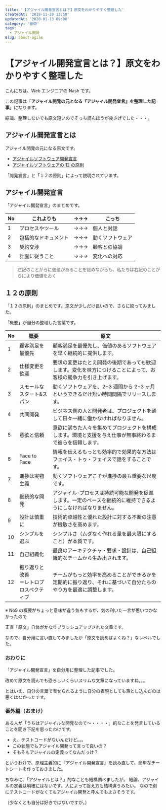 ```yaml
---
title: '【アジャイル開発宣言とは？】原文をわかりやすく整理した'
createdAt: '2018-11-20 13:50'
updatedAt: '2020-01-13 09:00'
category: '技術'
tags:
  - アジャイル開発
slug: about-agile
---
```


# 【アジャイル開発宣言とは？】原文をわかりやすく整理した

こんにちは、Web エンジニアの Nash です。

この記事は「**アジャイル開発の元となる『アジャイル開発宣言』を整理した記事**」になります。

結論、整理しないでも原文短いのでそっち読んほうが良さげでした・・・。

## アジャイル開発宣言とは

アジャイル開発の元になる原文です。

- [アジャイルソフトウェア開発宣言](http://agilemanifesto.org/iso/ja/manifesto.html)
- [アジャイルソフトウェアの 12 の原則](http://agilemanifesto.org/iso/ja/principles.html)

「開発宣言」と「１２の原則」によって説明されています。

## アジャイル開発宣言

「アジャイル開発宣言」のまとめです。

| No  | これよりも           | →→→ | こっち           |
| --- | -------------------- | --- | ---------------- |
| 1   | プロセスやツール     | →→→ | 個人と対話       |
| 2   | 包括的なドキュメント | →→→ | 動くソフトウェア |
| 3   | 契約交渉             | →→→ | 顧客との協調     |
| 4   | 計画に従うこと       | →→→ | 変化への対応     |

> 左記のことがらに価値があることを認めながらも、私たちは右記のことがらにより価値をおく

## １２の原則

「１２の原則」のまとめです。原文が少しだけ長いので、さらに絞ってみました。

「概要」が自分の整理した言葉です。

| No  | 概要　                                     | 原文                                                                                                             |
| --- | ------------------------------------------ | ---------------------------------------------------------------------------------------------------------------- |
| 1   | 顧客満足を<br>最優先                       | 顧客満足を最優先し、価値のあるソフトウェアを早く継続的に提供します。                                             |
| 2   | 仕様変更を<br>歓迎                         | 要求の変更はたとえ開発の後期であっても歓迎します。変化を味方につけることによって、お客様の競争力を引き上げます。 |
| 3   | スモールな<br>スタート&スパン              | 動くソフトウェアを、2-3 週間から 2-3 ヶ月というできるだけ短い時間間隔でリリースします。                          |
| 4   | 共同開発                                   | ビジネス側の人と開発者は、プロジェクトを通して日々一緒に働かなければなりません。                                 |
| 5   | 意欲と信頼                                 | 意欲に満ちた人々を集めてプロジェクトを構成します。環境と支援を与え仕事が無事終わるまで彼らを信頼します。         |
| 6   | Face to Face                               | 情報を伝えるもっとも効率的で効果的な方法はフェイス・トゥ・フェイスで話をすることです。                           |
| 7   | 進捗は実物主義                             | 動くソフトウェアこそが進捗の最も重要な尺度です。                                                                 |
| 8   | 継続的な開発                               | アジャイル･プロセスは持続可能な開発を促進します。一定のペースを継続的に維持できるようにしなければなりません。    |
| 9   | 設計は慎重に                               | 技術的卓越性と優れた設計に対する不断の注意が機敏さを高めます。                                                   |
| 10  | シンプルを選ぶ                             | シンプルさ（ムダなく作れる量を最大限にすること）が本質です。                                                     |
| 11  | 自己組織化                                 | 最良のアーキテクチャ・要求・設計は、自己組織的なチームから生み出されます。                                       |
| 12  | 振り返りと改善<br>＝レトロプロスペクティブ | チームがもっと効率を高めることができるかを定期的に振り返り、それに基づいて自分たちのやり方を最適に調整します。   |

※ No9 の概要がちょっと意味が違う気もするが、気の利いた一言が思いつかなかったので

正直「原文」自体がかなりブラッシュアップされた文章です。

なので、自分用に言い直してみましたが「原文を読めばよくね？」なレベルでした。

### おわりに

「アジャイル開発宣言」を自分用に整理した記事でした。

改めて原文を読んでも恐ろしいくらいスリムな文章になっていますね。。。

とはいえ、自分の言葉で表せられるように自分の表現としても落とし込んだのは悪くはなかったです。

### 番外編（おまけ）

ある人が「うちはアジャイルな開発なので〜・・・・」的なことを発言していることを聞き下記を思ったわけです。

- え、テストコードがないんだけど。。。
- この状態でもアジャイル開発って言って良いの？
- そもそもアジャイルの定義ってなんだっけ？

というわけで、原理主義的に『アジャイル開発宣言』を読み直して、簡単なチートシートを作っておきました。

ちなみに、「アジャイルとは？」的なことも結構調べましたが。
結論、アジャイルの定義は明確にはないです。人によって捉え方も結構違うみたい。
なので別にテストコードがなくてもアジャイル開発と呼んでもよさそうです。

（少なくとも自分は好きではないですが。）
